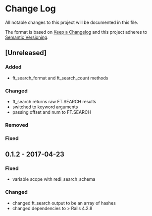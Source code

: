 # Change Log
All notable changes to this project will be documented in this file.

The format is based on [Keep a Changelog](http://keepachangelog.com/)
and this project adheres to [Semantic Versioning](http://semver.org/).

## [Unreleased]

### Added
- ft_search_format and ft_search_count methods

### Changed
- ft_search returns raw FT.SEARCH results
- switched to keyword arguments
- passing offset and num to FT.SEARCH

### Removed

### Fixed

## 0.1.2 - 2017-04-23

### Fixed
- variable scope with redi_search_schema

### Changed
- changed ft_search output to be an array of hashes
- changed dependencies to > Rails 4.2.8
